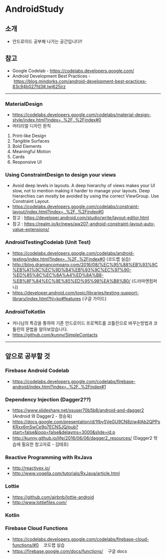 # AndroidStudy
## 소개   
* 안드로이드 공부해 나가는 공간입니다!!

## 참고
* Google Codelab - https://codelabs.developers.google.com/
* Android Development Best Practices - https://blog.mindorks.com/android-development-best-practices-83c94b027fd3#.lwj625irz 

* * * 

### MaterialDesign
* https://codelabs.developers.google.com/codelabs/material-design-style/index.html?index=..%2F..%2Findex#0
* 머티리얼 디자인 원칙
1) Print-like Design
2) Tangible Surfaces
3) Bold Elements
4) Meaningful Motion
5) Cards
6) Responsive UI

### Using ConstraintDesign to design your views
* Avoid deep levels in layouts. A deep hierarchy of views makes your UI slow, not to mention making it harder to manage your layouts. Deep hierarchies can mostly be avoided by using the correct ViewGroup. Use Constraint Layout.
* https://codelabs.developers.google.com/codelabs/constraint-layout/index.html?index=..%2F..%2Findex#0
* 참고 : https://developer.android.com/studio/write/layout-editor.html
* 참고 : https://realm.io/kr/news/aw207-android-constraint-layout-auto-value-extensions/

### AndroidTestingCodelab (Unit Test)
* https://codelabs.developers.google.com/codelabs/android-testing/index.html?index=..%2F..%2Findex#0 (코드랩 실습)
* http://blog.dramancompany.com/2016/08/%EC%95%88%EB%93%9C%EB%A1%9C%EC%9D%B4%EB%93%9C%EC%97%90-%ED%85%8C%EC%8A%A4%ED%8A%B8-%EB%8F%84%EC%9E%85%ED%95%98%EA%B8%B0/ (드라마엔컴퍼니)
* https://developer.android.com/topic/libraries/testing-support-library/index.html?hl=ko#features (구글 가이드)

### AndroidToKotlin
* 커니님의 특강을 통하여 기존 안드로이드 프로젝트를 코틀린으로 바꾸는방법과 코틀린의 문법을 알아보았습니다. 
* https://github.com/kunny/SimpleContacts



* * * 
## 앞으로 공부할 것 

### Firebase Android Codelab
* https://codelabs.developers.google.com/codelabs/firebase-android/index.html?index=..%2F..%2Findex#1

### Dependency Injection (Dagger2??)
* https://www.slideshare.net/ssuser70b5b8/android-and-dagger2 (Android 와 Dagger2 - 정승욱)
* https://docs.google.com/presentation/d/1fby5VeGU9CN8zjw4lAb2QPPsKRxx6mSwCe9q7ECNSJQ/pub?start=false&loop=false&delayms=3000&slide=id.p 
* http://kunny.github.io/life/2016/06/06/dagger2_resources/ (Dagger2 학습에 필요한 참고자료 - 김태호)

### Reactive Programming with RxJava
* http://reactivex.io/
* http://www.vogella.com/tutorials/RxJava/article.html

### Lottie
* https://github.com/airbnb/lottie-android
* http://www.lottiefiles.com/

### Kotlin 

### Firebase Cloud Functions
* https://codelabs.developers.google.com/codelabs/firebase-cloud-functions/#0    코드랩 실습 
* https://firebase.google.com/docs/functions/    구글 docs
